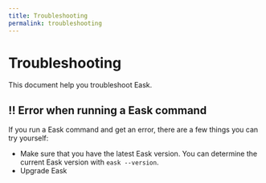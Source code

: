 ```yaml
---
title: Troubleshooting
permalink: troubleshooting
---
```


# Troubleshooting

This document help you troubleshoot Eask.

## ‼️ Error when running a Eask command

If you run a Eask command and get an error, there are a few things you can try
yourself:

* Make sure that you have the latest Eask version. You can determine the
current Eask version with `eask --version`.
* Upgrade Eask
